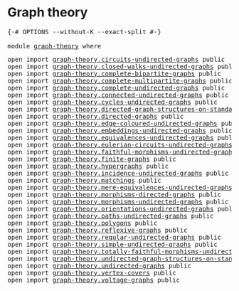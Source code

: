 # Graph theory

<pre class="Agda"><a id="25" class="Symbol">{-#</a> <a id="29" class="Keyword">OPTIONS</a> <a id="37" class="Pragma">--without-K</a> <a id="49" class="Pragma">--exact-split</a> <a id="63" class="Symbol">#-}</a>

<a id="68" class="Keyword">module</a> <a id="75" href="graph-theory.html" class="Module">graph-theory</a> <a id="88" class="Keyword">where</a>
</pre>
<pre class="Agda"><a id="107" class="Keyword">open</a> <a id="112" class="Keyword">import</a> <a id="119" href="graph-theory.circuits-undirected-graphs.html" class="Module">graph-theory.circuits-undirected-graphs</a> <a id="159" class="Keyword">public</a>
<a id="166" class="Keyword">open</a> <a id="171" class="Keyword">import</a> <a id="178" href="graph-theory.closed-walks-undirected-graphs.html" class="Module">graph-theory.closed-walks-undirected-graphs</a> <a id="222" class="Keyword">public</a>
<a id="229" class="Keyword">open</a> <a id="234" class="Keyword">import</a> <a id="241" href="graph-theory.complete-bipartite-graphs.html" class="Module">graph-theory.complete-bipartite-graphs</a> <a id="280" class="Keyword">public</a>
<a id="287" class="Keyword">open</a> <a id="292" class="Keyword">import</a> <a id="299" href="graph-theory.complete-multipartite-graphs.html" class="Module">graph-theory.complete-multipartite-graphs</a> <a id="341" class="Keyword">public</a>
<a id="348" class="Keyword">open</a> <a id="353" class="Keyword">import</a> <a id="360" href="graph-theory.complete-undirected-graphs.html" class="Module">graph-theory.complete-undirected-graphs</a> <a id="400" class="Keyword">public</a>
<a id="407" class="Keyword">open</a> <a id="412" class="Keyword">import</a> <a id="419" href="graph-theory.connected-undirected-graphs.html" class="Module">graph-theory.connected-undirected-graphs</a> <a id="460" class="Keyword">public</a>
<a id="467" class="Keyword">open</a> <a id="472" class="Keyword">import</a> <a id="479" href="graph-theory.cycles-undirected-graphs.html" class="Module">graph-theory.cycles-undirected-graphs</a> <a id="517" class="Keyword">public</a>
<a id="524" class="Keyword">open</a> <a id="529" class="Keyword">import</a> <a id="536" href="graph-theory.directed-graph-structures-on-standard-finite-sets.html" class="Module">graph-theory.directed-graph-structures-on-standard-finite-sets</a> <a id="599" class="Keyword">public</a>
<a id="606" class="Keyword">open</a> <a id="611" class="Keyword">import</a> <a id="618" href="graph-theory.directed-graphs.html" class="Module">graph-theory.directed-graphs</a> <a id="647" class="Keyword">public</a>
<a id="654" class="Keyword">open</a> <a id="659" class="Keyword">import</a> <a id="666" href="graph-theory.edge-coloured-undirected-graphs.html" class="Module">graph-theory.edge-coloured-undirected-graphs</a> <a id="711" class="Keyword">public</a>
<a id="718" class="Keyword">open</a> <a id="723" class="Keyword">import</a> <a id="730" href="graph-theory.embeddings-undirected-graphs.html" class="Module">graph-theory.embeddings-undirected-graphs</a> <a id="772" class="Keyword">public</a>
<a id="779" class="Keyword">open</a> <a id="784" class="Keyword">import</a> <a id="791" href="graph-theory.equivalences-undirected-graphs.html" class="Module">graph-theory.equivalences-undirected-graphs</a> <a id="835" class="Keyword">public</a>
<a id="842" class="Keyword">open</a> <a id="847" class="Keyword">import</a> <a id="854" href="graph-theory.eulerian-circuits-undirected-graphs.html" class="Module">graph-theory.eulerian-circuits-undirected-graphs</a> <a id="903" class="Keyword">public</a>
<a id="910" class="Keyword">open</a> <a id="915" class="Keyword">import</a> <a id="922" href="graph-theory.faithful-morphisms-undirected-graphs.html" class="Module">graph-theory.faithful-morphisms-undirected-graphs</a> <a id="972" class="Keyword">public</a>
<a id="979" class="Keyword">open</a> <a id="984" class="Keyword">import</a> <a id="991" href="graph-theory.finite-graphs.html" class="Module">graph-theory.finite-graphs</a> <a id="1018" class="Keyword">public</a>
<a id="1025" class="Keyword">open</a> <a id="1030" class="Keyword">import</a> <a id="1037" href="graph-theory.hypergraphs.html" class="Module">graph-theory.hypergraphs</a> <a id="1062" class="Keyword">public</a>
<a id="1069" class="Keyword">open</a> <a id="1074" class="Keyword">import</a> <a id="1081" href="graph-theory.incidence-undirected-graphs.html" class="Module">graph-theory.incidence-undirected-graphs</a> <a id="1122" class="Keyword">public</a>
<a id="1129" class="Keyword">open</a> <a id="1134" class="Keyword">import</a> <a id="1141" href="graph-theory.matchings.html" class="Module">graph-theory.matchings</a> <a id="1164" class="Keyword">public</a>
<a id="1171" class="Keyword">open</a> <a id="1176" class="Keyword">import</a> <a id="1183" href="graph-theory.mere-equivalences-undirected-graphs.html" class="Module">graph-theory.mere-equivalences-undirected-graphs</a> <a id="1232" class="Keyword">public</a>
<a id="1239" class="Keyword">open</a> <a id="1244" class="Keyword">import</a> <a id="1251" href="graph-theory.morphisms-directed-graphs.html" class="Module">graph-theory.morphisms-directed-graphs</a> <a id="1290" class="Keyword">public</a>
<a id="1297" class="Keyword">open</a> <a id="1302" class="Keyword">import</a> <a id="1309" href="graph-theory.morphisms-undirected-graphs.html" class="Module">graph-theory.morphisms-undirected-graphs</a> <a id="1350" class="Keyword">public</a>
<a id="1357" class="Keyword">open</a> <a id="1362" class="Keyword">import</a> <a id="1369" href="graph-theory.orientations-undirected-graphs.html" class="Module">graph-theory.orientations-undirected-graphs</a> <a id="1413" class="Keyword">public</a>
<a id="1420" class="Keyword">open</a> <a id="1425" class="Keyword">import</a> <a id="1432" href="graph-theory.paths-undirected-graphs.html" class="Module">graph-theory.paths-undirected-graphs</a> <a id="1469" class="Keyword">public</a>
<a id="1476" class="Keyword">open</a> <a id="1481" class="Keyword">import</a> <a id="1488" href="graph-theory.polygons.html" class="Module">graph-theory.polygons</a> <a id="1510" class="Keyword">public</a>
<a id="1517" class="Keyword">open</a> <a id="1522" class="Keyword">import</a> <a id="1529" href="graph-theory.reflexive-graphs.html" class="Module">graph-theory.reflexive-graphs</a> <a id="1559" class="Keyword">public</a>
<a id="1566" class="Keyword">open</a> <a id="1571" class="Keyword">import</a> <a id="1578" href="graph-theory.regular-undirected-graphs.html" class="Module">graph-theory.regular-undirected-graphs</a> <a id="1617" class="Keyword">public</a>
<a id="1624" class="Keyword">open</a> <a id="1629" class="Keyword">import</a> <a id="1636" href="graph-theory.simple-undirected-graphs.html" class="Module">graph-theory.simple-undirected-graphs</a> <a id="1674" class="Keyword">public</a>
<a id="1681" class="Keyword">open</a> <a id="1686" class="Keyword">import</a> <a id="1693" href="graph-theory.totally-faithful-morphisms-undirected-graphs.html" class="Module">graph-theory.totally-faithful-morphisms-undirected-graphs</a> <a id="1751" class="Keyword">public</a>
<a id="1758" class="Keyword">open</a> <a id="1763" class="Keyword">import</a> <a id="1770" href="graph-theory.undirected-graph-structures-on-standard-finite-sets.html" class="Module">graph-theory.undirected-graph-structures-on-standard-finite-sets</a> <a id="1835" class="Keyword">public</a>
<a id="1842" class="Keyword">open</a> <a id="1847" class="Keyword">import</a> <a id="1854" href="graph-theory.undirected-graphs.html" class="Module">graph-theory.undirected-graphs</a> <a id="1885" class="Keyword">public</a>
<a id="1892" class="Keyword">open</a> <a id="1897" class="Keyword">import</a> <a id="1904" href="graph-theory.vertex-covers.html" class="Module">graph-theory.vertex-covers</a> <a id="1931" class="Keyword">public</a>
<a id="1938" class="Keyword">open</a> <a id="1943" class="Keyword">import</a> <a id="1950" href="graph-theory.voltage-graphs.html" class="Module">graph-theory.voltage-graphs</a> <a id="1978" class="Keyword">public</a>
</pre>